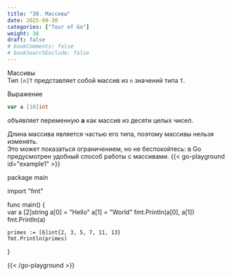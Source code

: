 ```yaml
---
title: "38. Массивы"
date: 2025-09-30
categories: ["Tour of Go"]
weight: 38
draft: false
# bookComments: false
# bookSearchExclude: false
---
```


Массивы  
Тип `[n]T` представляет собой массив из `n` значений типа `T`.

Выражение

```go
var a [10]int
```

объявляет переменную **a** как массив из десяти целых чисел.

Длина массива является частью его типа, поэтому массивы нельзя изменять.  
Это может показаться ограничением, но не беспокойтесь: в Go предусмотрен удобный способ работы с массивами.
{{< go-playground id="example1" >}}

package main

import "fmt"

func main() {   
    var a [2]string
    a[0] = "Hello"
    a[1] = "World"
    fmt.Println(a[0], a[1])
    fmt.Println(a)

	primes := [6]int{2, 3, 5, 7, 11, 13}
	fmt.Println(primes)
}


{{< /go-playground >}} 